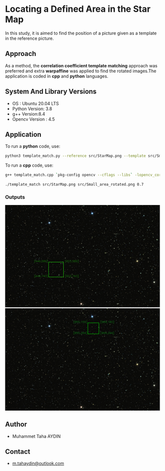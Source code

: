 # Locating a Defined Area in the Star Map
In this study, it is aimed to find the position of a picture given as a template in the reference picture.

## Approach
As a method, the **correlation coefficient template matching** approach was preferred and extra **warpaffine** was applied to find the rotated images.The application is coded in **cpp** and **python** languages. 

## System And Library Versions

- OS : Ubuntu 20.04 LTS
- Python Version: 3.8
- g++ Version:8.4
- Opencv Version : 4.5

## Application
To run a **python** code, use:

```sh
python3 template_match.py --reference src/StarMap.png --template src/Small_area_rotated.png --threshold 0.7

```
To run a **cpp** code, use:
```sh
g++ template_match.cpp `pkg-config opencv --cflags --libs` -lopencv_core -lopencv_highgui -o template_match
```
```sh
./template_match src/StarMap.png src/Small_area_rotated.png 0.7
```
### Outputs

![Rotated ](results/template_match_result_rotated.png)
![Normal](results/template_match_result.png)

## Author
-  Muhammet Taha AYDIN
## Contact
- m.tahaydin@outlook.com
